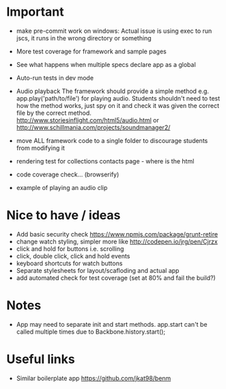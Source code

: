 # Important

- make pre-commit work on windows: Actual issue is using exec to run jscs, it runs in the wrong directory or something
- More test coverage for framework and sample pages
- See what happens when multiple specs declare app as a global

- Auto-run tests in dev mode

- Audio playback
The framework should provide a simple method e.g. app.play('path/to/file') for playing audio.
Students shouldn't need to test how the method works, just spy on it and check it was given the correct file by the correct method.
http://www.storiesinflight.com/html5/audio.html or http://www.schillmania.com/projects/soundmanager2/

- move ALL framework code to a single folder to discourage students from modifying it

- rendering test for collections contacts page - where is the html

- code coverage check... (browserify)

- example of playing an audio clip


# Nice to have / ideas
- Add basic security check https://www.npmjs.com/package/grunt-retire
- change watch styling, simpler more like http://codepen.io/jrg/pen/Cjrzx
- click and hold for buttons i.e. scrolling
- click, double click, click and hold events
- keyboard shortcuts for watch buttons
- Separate stylesheets for layout/scafloding and actual app
- add automated check for test coverage (set at 80% and fail the build?)

# Notes
- App may need to separate init and start methods. app.start can't be called multiple times due to Backbone.history.start();


# Useful links
- Similar boilerplate app https://github.com/jkat98/benm
